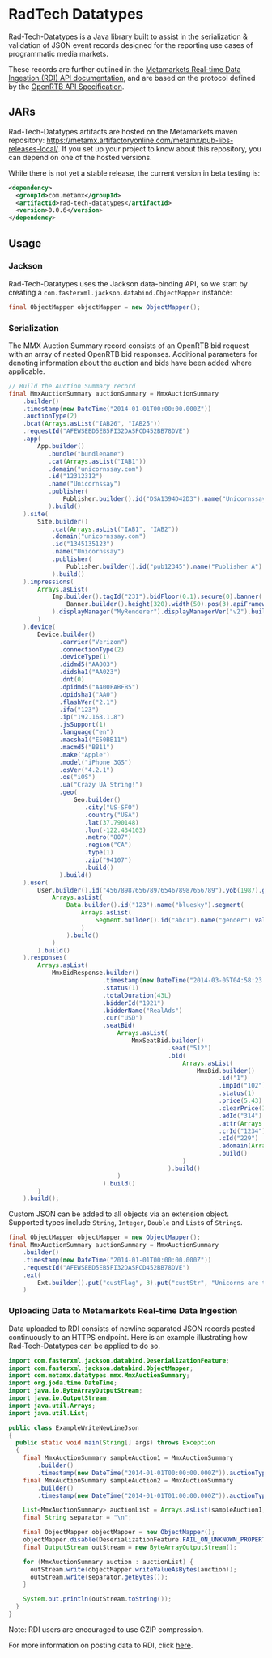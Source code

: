 # RadTech Datatypes

Rad-Tech-Datatypes is a Java library built to assist in the serialization & validation of JSON event records designed for the reporting use cases of programmatic media markets.

These records are further outlined in the [Metamarkets Real-time Data Ingestion (RDI) API documentation](https://metamarkets.com/what-we-do/docs/formatting-openrtb-exchangessp-data/), and are based on the protocol defined by the [OpenRTB API Specification](http://www.iab.net/guidelines/rtbproject).

## JARs

Rad-Tech-Datatypes artifacts are hosted on the Metamarkets maven repository: https://metamx.artifactoryonline.com/metamx/pub-libs-releases-local/.
If you set up your project to know about this repository, you can depend on one of the hosted versions.

While there is not yet a stable release, the current version in beta testing is:
```xml
<dependency>
  <groupId>com.metamx</groupId>
  <artifactId>rad-tech-datatypes</artifactId>
  <version>0.0.6</version>
</dependency>
```
## Usage

### Jackson

Rad-Tech-Datatypes uses the Jackson data-binding API, so we start by creating a `com.fasterxml.jackson.databind.ObjectMapper` instance:
```java
final ObjectMapper objectMapper = new ObjectMapper();
```

### Serialization
The MMX Auction Summary record consists of an OpenRTB bid request with an array of nested OpenRTB bid responses. Additional parameters for denoting information about the auction and bids have been added where applicable.  
```java
// Build the Auction Summary record
final MmxAuctionSummary auctionSummary = MmxAuctionSummary
    .builder()
    .timestamp(new DateTime("2014-01-01T00:00:00.000Z"))
    .auctionType(2)
    .bcat(Arrays.asList("IAB26", "IAB25"))
    .requestId("AFEWSEBD5EB5FI32DASFCD452BB78DVE")
    .app(
        App.builder()
           .bundle("bundlename")
           .cat(Arrays.asList("IAB1"))
           .domain("unicornssay.com")
           .id("12312312")
           .name("Unicornssay")
           .publisher(
               Publisher.builder().id("DSA1394D42D3").name("Unicornssay").build()
           ).build()
    ).site(
        Site.builder()
            .cat(Arrays.asList("IAB1", "IAB2"))
            .domain("unicornssay.com")
            .id("1345135123")
            .name("Unicornssay")
            .publisher(
                Publisher.builder().id("pub12345").name("Publisher A").build()
            ).build()
    ).impressions(
        Arrays.asList(
            Imp.builder().tagId("231").bidFloor(0.1).secure(0).banner(
                Banner.builder().height(320).width(50).pos(3).apiFrameworks(Arrays.asList(3, 4)).build()
            ).displayManager("MyRenderer").displayManagerVer("v2").build()
        )
    ).device(
        Device.builder()
              .carrier("Verizon")
              .connectionType(2)
              .deviceType(1)
              .didmd5("AA003")
              .didsha1("AA023")
              .dnt(0)
              .dpidmd5("A400FABFB5")
              .dpidsha1("AA0")
              .flashVer("2.1")
              .ifa("123")
              .ip("192.168.1.8")
              .jsSupport(1)
              .language("en")
              .macsha1("E50BB11")
              .macmd5("BB11")
              .make("Apple")
              .model("iPhone 3GS")
              .osVer("4.2.1")
              .os("iOS")
              .ua("Crazy UA String!")
              .geo(
                  Geo.builder()
                     .city("US-SFO")
                     .country("USA")
                     .lat(37.790148)
                     .lon(-122.434103)
                     .metro("807")
                     .region("CA")
                     .type(1)
                     .zip("94107")
                     .build()
              ).build()
    ).user(
        User.builder().id("456789876567897654678987656789").yob(1987).gender("M").data(
            Arrays.asList(
                Data.builder().id("123").name("bluesky").segment(
                    Arrays.asList(
                        Segment.builder().id("abc1").name("gender").value("male").build()
                    )
                ).build()
            )
        ).build()
    ).responses(
        Arrays.asList(
            MmxBidResponse.builder()
                          .timestamp(new DateTime("2014-03-05T04:58:23.200Z"))
                          .status(1)
                          .totalDuration(43L)
                          .bidderId("1921")
                          .bidderName("RealAds")
                          .cur("USD")
                          .seatBid(
                              Arrays.asList(
                                  MmxSeatBid.builder()
                                            .seat("512")
                                            .bid(
                                                Arrays.asList(
                                                    MmxBid.builder()
                                                          .id("1")
                                                          .impId("102")
                                                          .status(1)
                                                          .price(5.43)
                                                          .clearPrice(1.1)
                                                          .adId("314")
                                                          .attr(Arrays.asList(1, 2, 3, 4, 5, 6, 7, 12))
                                                          .crId("1234")
                                                          .cId("229")
                                                          .adomain(Arrays.asList("realtime4real.mmx.org"))
                                                          .build()
                                                )
                                            ).build()
                              )
                          ).build()
        )
    ).build();

```
Custom JSON can be added to all objects via an extension object.  Supported types include `String`, `Integer`, `Double` and `List`s of `String`s.
```java
final ObjectMapper objectMapper = new ObjectMapper();
final MmxAuctionSummary auctionSummary = MmxAuctionSummary
    .builder()
    .timestamp(new DateTime("2014-01-01T00:00:00.000Z"))
    .requestId("AFEWSEBD5EB5FI32DASFCD452BB78DVE")
    .ext(
        Ext.builder().put("custFlag", 3).put("custStr", "Unicorns are the best!").build()
    )
```

### Uploading Data to Metamarkets Real-time Data Ingestion

Data uploaded to RDI consists of newline separated JSON records posted continuously to an HTTPS endpoint.  Here is an example illustrating how Rad-Tech-Datatypes can be applied to do so.
```java
import com.fasterxml.jackson.databind.DeserializationFeature;
import com.fasterxml.jackson.databind.ObjectMapper;
import com.metamx.datatypes.mmx.MmxAuctionSummary;
import org.joda.time.DateTime;
import java.io.ByteArrayOutputStream;
import java.io.OutputStream;
import java.util.Arrays;
import java.util.List;

public class ExampleWriteNewLineJson
{
  public static void main(String[] args) throws Exception
  {
    final MmxAuctionSummary sampleAuction1 = MmxAuctionSummary
        .builder()
        .timestamp(new DateTime("2014-01-01T00:00:00.000Z")).auctionType(2).build();
    final MmxAuctionSummary sampleAuction2 = MmxAuctionSummary
        .builder()
        .timestamp(new DateTime("2014-01-01T01:00:00.000Z")).auctionType(1).build();

    List<MmxAuctionSummary> auctionList = Arrays.asList(sampleAuction1, sampleAuction2);
    final String separator = "\n";

    final ObjectMapper objectMapper = new ObjectMapper();
    objectMapper.disable(DeserializationFeature.FAIL_ON_UNKNOWN_PROPERTIES);
    final OutputStream outStream = new ByteArrayOutputStream();

    for (MmxAuctionSummary auction : auctionList) {
      outStream.write(objectMapper.writeValueAsBytes(auction));
      outStream.write(separator.getBytes());
    }

    System.out.println(outStream.toString());
  }
}
```
Note: RDI users are encouraged to use GZIP compression.

For more information on posting data to RDI, click [here](https://metamarkets.com/what-we-do/docs/uploading-data-for-ingestion/).


